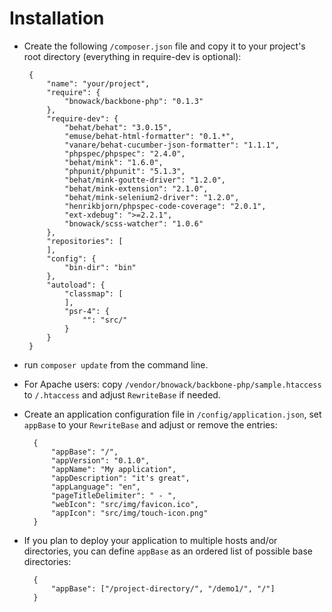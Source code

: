 # Installation

*  Create the following `/composer.json` file and copy it to your project's root directory (everything in require-dev is optional):

        {
            "name": "your/project",
            "require": {
                "bnowack/backbone-php": "0.1.3"
            },
            "require-dev": {
                "behat/behat": "3.0.15",
                "emuse/behat-html-formatter": "0.1.*",
                "vanare/behat-cucumber-json-formatter": "1.1.1",
                "phpspec/phpspec": "2.4.0",
                "behat/mink": "1.6.0",
                "phpunit/phpunit": "5.1.3",
                "behat/mink-goutte-driver": "1.2.0",
                "behat/mink-extension": "2.1.0",
                "behat/mink-selenium2-driver": "1.2.0",
                "henrikbjorn/phpspec-code-coverage": "2.0.1",        
                "ext-xdebug": ">=2.2.1",
                "bnowack/scss-watcher": "1.0.6"
            },
            "repositories": [
            ],
            "config": {
                "bin-dir": "bin"
            },
            "autoload": {
                "classmap": [
                ],
                "psr-4": {
                    "": "src/"
                }
            }
        }

* run `composer update` from the command line.
* For Apache users: copy `/vendor/bnowack/backbone-php/sample.htaccess` to `/.htaccess` and adjust `RewriteBase` if needed.
* Create an application configuration file in `/config/application.json`, set `appBase` to your `RewriteBase` and adjust or remove the entries:

        {
            "appBase": "/",
            "appVersion": "0.1.0",
            "appName": "My application",
            "appDescription": "it's great",
            "appLanguage": "en",
            "pageTitleDelimiter": " - ",
            "webIcon": "src/img/favicon.ico",
            "appIcon": "src/img/touch-icon.png"
        }

* If you plan to deploy your application to multiple hosts and/or directories, you can define `appBase` as an ordered list of possible base directories:

        {
            "appBase": ["/project-directory/", "/demo1/", "/"]
        }
